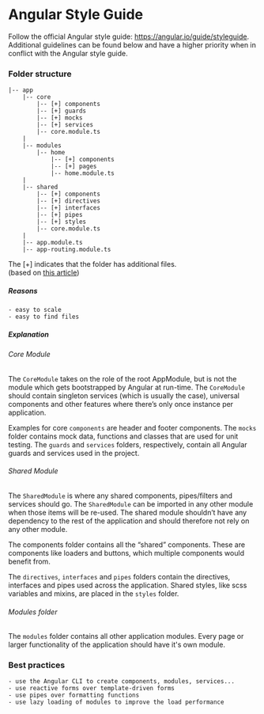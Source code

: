 # Angular Style Guide

Follow the official Angular style guide: https://angular.io/guide/styleguide.  
Additional guidelines can be found below and have a higher priority when in conflict with the Angular style guide.

### Folder structure
```
|-- app
    |-- core
        |-- [+] components
        |-- [+] guards
        |-- [+] mocks
        |-- [+] services
        |-- core.module.ts
    |
    |-- modules
        |-- home
            |-- [+] components
            |-- [+] pages
            |-- home.module.ts
    |
    |-- shared
        |-- [+] components
        |-- [+] directives
        |-- [+] interfaces
        |-- [+] pipes
        |-- [+] styles
        |-- core.module.ts
    |
    |-- app.module.ts
    |-- app-routing.module.ts
```
The [+] indicates that the folder has additional files.  
(based on [this article](https://itnext.io/choosing-a-highly-scalable-folder-structure-in-angular-d987de65ec7))

#####  Reasons
    - easy to scale
    - easy to find files

#####  Explanation

###### Core Module 

The `CoreModule` takes on the role of the root AppModule, but is not the module which gets bootstrapped by Angular at run-time. 
The `CoreModule` should contain singleton services (which is usually the case), universal components and other features where there’s only once instance per application.  

Examples for core `components` are header and footer components. 
The `mocks` folder contains mock data, functions and classes that are used for unit testing. 
The `guards` and `services` folders, respectively, contain all Angular guards and services used in the project.

###### Shared Module 

The `SharedModule` is where any shared components, pipes/filters and services should go.
The `SharedModule` can be imported in any other module when those items will be re-used.
The shared module shouldn’t have any dependency to the rest of the application and should therefore not rely on any other module.

The components folder contains all the “shared” components.
These are components like loaders and buttons, which multiple components would benefit from.

The `directives`, `interfaces` and `pipes` folders contain the directives, interfaces and pipes used across the application.
Shared styles, like scss variables and mixins, are placed in the `styles` folder.

###### Modules folder

The `modules` folder contains all other application modules.
Every page or larger functionality of the application should have it's own module. 


### Best practices
    - use the Angular CLI to create components, modules, services...
    - use reactive forms over template-driven forms
    - use pipes over formatting functions
    - use lazy loading of modules to improve the load performance
